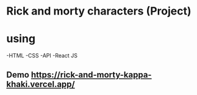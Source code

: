 # Rick and morty characters (Project)
# using
-HTML
-CSS
-API
-React JS
 
 
 ## Demo https://rick-and-morty-kappa-khaki.vercel.app/
